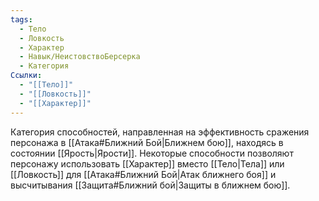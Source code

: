 ```yaml
---
tags:
  - Тело
  - Ловкость
  - Характер
  - Навык/НеистовствоБерсерка
  - Категория
Ссылки:
  - "[[Тело]]"
  - "[[Ловкость]]"
  - "[[Характер]]"
---
```

Категория способностей, направленная на эффективность сражения персонажа в [[Атака#Ближний Бой|Ближнем бою]], находясь в состоянии [[Ярость|Ярости]]. Некоторые способности позволяют персонажу использовать [[Характер]] вместо [[Тело|Тела]] или [[Ловкость]] для [[Атака#Ближний Бой|Атак ближнего боя]] и высчитывания [[Защита#Ближний бой|Защиты в ближнем бою]].
